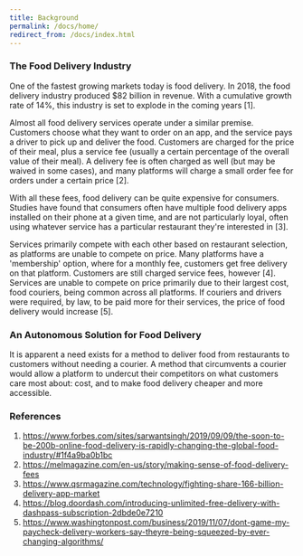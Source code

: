 ```yaml
---
title: Background
permalink: /docs/home/
redirect_from: /docs/index.html
---
```


### The Food Delivery Industry

One of the fastest growing markets today is food delivery. In 2018, the food
delivery industry produced $82 billion in revenue. With a cumulative growth
rate of 14%, this industry is set to explode in the coming years [1].

Almost all food delivery services operate under a similar premise. Customers
choose what they want to order on an app, and the service pays a driver to pick
up and deliver the food. Customers are charged for the price of their meal,
plus a service fee (usually a certain percentage of the overall value of their
meal). A delivery fee is often charged as well (but may be waived in some
cases), and many platforms will charge a small order fee for orders under a
certain price [2].

With all these fees, food delivery can be quite expensive for consumers.
Studies have found that consumers often have multiple food delivery apps
installed on their phone at a given time, and are not particularly loyal, often
using whatever service has a particular restaurant they're interested in [3].

Services primarily compete with each other based on restaurant selection, as
platforms are unable to compete on price. Many platforms have a 'membership'
option, where for a monthly fee, customers get free delivery on that platform.
Customers are still charged service fees, however [4]. Services are
unable to compete on price primarily due to their largest cost, food
couriers, being common across all platforms. If couriers and drivers were
required, by law, to be paid more for their services, the price of food
delivery would increase [5].

### An Autonomous Solution for Food Delivery

It is apparent a need exists for a method to deliver food from restaurants to
customers without needing a courier. A method that circumvents a courier would
allow a platform to undercut their competitors on what customers care most
about: cost, and to make food delivery cheaper and more accessible.

### References

1. <https://www.forbes.com/sites/sarwantsingh/2019/09/09/the-soon-to-be-200b-online-food-delivery-is-rapidly-changing-the-global-food-industry/#1f4a9ba0b1bc>
2. <https://melmagazine.com/en-us/story/making-sense-of-food-delivery-fees>
3. <https://www.qsrmagazine.com/technology/fighting-share-166-billion-delivery-app-market>
4. <https://blog.doordash.com/introducing-unlimited-free-delivery-with-dashpass-subscription-2dbde0e7210>
5. <https://www.washingtonpost.com/business/2019/11/07/dont-game-my-paycheck-delivery-workers-say-theyre-being-squeezed-by-ever-changing-algorithms/>
